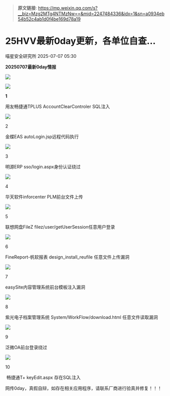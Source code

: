 > **原文链接**: https://mp.weixin.qq.com/s?__biz=Mzg2MTg4NTMzNw==&mid=2247484336&idx=1&sn=a0934eb54b52c4ab1d0f4be169d78a19

#  25HVV最新0day更新，各单位自查...  
 喵星安全研究所   2025-07-07 05:30  
  
**20250707最新0day情报**  
  
![](https://mmbiz.qpic.cn/mmbiz_png/GT0UFBibnWv693g93ZA7gOrwEjZovhZCr2kl88LVhl8bMCuibBiawVM6p30lXN7IXn6SiahiaicllOhMUAw35DvC3eBw/640?wx_fmt=png&from=appmsg "")  
  
  
![](https://mmbiz.qpic.cn/mmbiz_png/GT0UFBibnWv693g93ZA7gOrwEjZovhZCrev6w7kOcyGduFYMQDfLSicV382cbolCrGV7ViaTEGkcaX7C7YmgCmwWA/640?wx_fmt=png&from=appmsg "")  
  
**1**  
  
用友畅捷通TPLUS AccountClearControler SQL注入  
  
![](https://mmbiz.qpic.cn/mmbiz_png/GT0UFBibnWv693g93ZA7gOrwEjZovhZCrev6w7kOcyGduFYMQDfLSicV382cbolCrGV7ViaTEGkcaX7C7YmgCmwWA/640?wx_fmt=png&from=appmsg "")  
  
2  
  
金蝶EAS autoLogin.jsp远程代码执行  
  
![](https://mmbiz.qpic.cn/mmbiz_png/GT0UFBibnWv693g93ZA7gOrwEjZovhZCrev6w7kOcyGduFYMQDfLSicV382cbolCrGV7ViaTEGkcaX7C7YmgCmwWA/640?wx_fmt=png&from=appmsg "")  
  
3  
  
明源ERP sso/login.aspx身份认证绕过  
  
![](https://mmbiz.qpic.cn/mmbiz_png/GT0UFBibnWv693g93ZA7gOrwEjZovhZCrev6w7kOcyGduFYMQDfLSicV382cbolCrGV7ViaTEGkcaX7C7YmgCmwWA/640?wx_fmt=png&from=appmsg "")  
  
4  
  
华天软件inforcenter PLM前台文件上传  
  
![](https://mmbiz.qpic.cn/mmbiz_png/GT0UFBibnWv693g93ZA7gOrwEjZovhZCrev6w7kOcyGduFYMQDfLSicV382cbolCrGV7ViaTEGkcaX7C7YmgCmwWA/640?wx_fmt=png&from=appmsg "")  
  
5  
  
联想网盘FileZ filez/user/getUserSession任意用户登录  
  
![](https://mmbiz.qpic.cn/mmbiz_png/GT0UFBibnWv693g93ZA7gOrwEjZovhZCrev6w7kOcyGduFYMQDfLSicV382cbolCrGV7ViaTEGkcaX7C7YmgCmwWA/640?wx_fmt=png&from=appmsg "")  
  
6  
  
FineReport-帆软报表 design_install_reufile 任意文件上传漏洞  
  
![](https://mmbiz.qpic.cn/mmbiz_png/GT0UFBibnWv693g93ZA7gOrwEjZovhZCrev6w7kOcyGduFYMQDfLSicV382cbolCrGV7ViaTEGkcaX7C7YmgCmwWA/640?wx_fmt=png&from=appmsg "")  
  
7  
  
easySite内容管理系统前台模板注入漏洞  
  
![](https://mmbiz.qpic.cn/mmbiz_png/GT0UFBibnWv693g93ZA7gOrwEjZovhZCrev6w7kOcyGduFYMQDfLSicV382cbolCrGV7ViaTEGkcaX7C7YmgCmwWA/640?wx_fmt=png&from=appmsg "")  
  
8  
  
紫光电子档案管理系统 System/WorkFlow/download.html 任意文件读取漏洞  
  
![](https://mmbiz.qpic.cn/mmbiz_png/GT0UFBibnWv693g93ZA7gOrwEjZovhZCrev6w7kOcyGduFYMQDfLSicV382cbolCrGV7ViaTEGkcaX7C7YmgCmwWA/640?wx_fmt=png&from=appmsg "")  
  
9  
  
泛微OA前台登录绕过  
  
![](https://mmbiz.qpic.cn/mmbiz_png/GT0UFBibnWv693g93ZA7gOrwEjZovhZCrev6w7kOcyGduFYMQDfLSicV382cbolCrGV7ViaTEGkcaX7C7YmgCmwWA/640?wx_fmt=png&from=appmsg "")  
  
10  
  
 畅捷通T+ keyEdit.aspx 存在SQL注入  
  
网传0day，真假自辩，如存在相关应用程序，请联系厂商进行验真并修复！！！  
  
  
  
